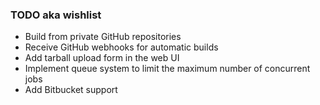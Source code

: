 ### TODO aka wishlist

* Build from private GitHub repositories
* Receive GitHub webhooks for automatic builds
* Add tarball upload form in the web UI
* Implement queue system to limit the maximum number of concurrent jobs
* Add Bitbucket support
